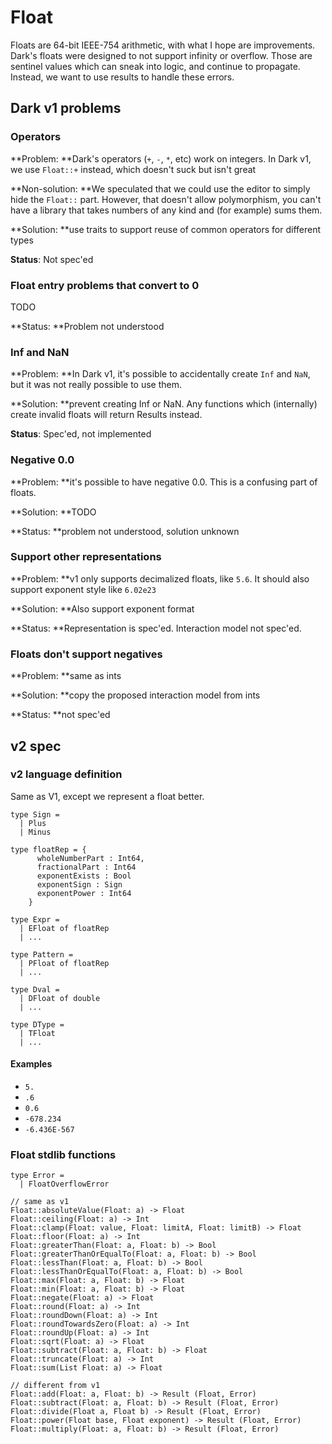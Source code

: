 # Float

Floats are 64-bit IEEE-754 arithmetic, with what I hope are improvements. Dark's floats were designed to not support infinity or overflow. Those are sentinel values which can sneak into logic, and continue to propagate. Instead, we want to use results to handle these errors.

## Dark v1 problems

### Operators

**Problem: **Dark's operators (`+`, `-`, `*`, etc) work on integers. In Dark v1, we use `Float::+` instead, which doesn't suck but isn't great

**Non-solution: **We speculated that we could use the editor to simply hide the `Float::` part. However, that doesn't allow polymorphism, you can't have a library that takes numbers of any kind and (for example) sums them. 

**Solution: **use traits to support reuse of common operators for different types

**Status**: Not spec'ed

### Float entry problems that convert to 0

TODO

**Status: **Problem not understood

### Inf and NaN

**Problem: **In Dark v1, it's possible to accidentally create `Inf` and `NaN`, but it was not really possible to use them. 

**Solution: **prevent creating Inf or NaN. Any functions which (internally) create invalid floats will return Results instead.

**Status**: Spec'ed, not implemented

### Negative 0.0

**Problem: **it's possible to have negative 0.0. This is a confusing part of floats.

**Solution: **TODO

**Status: **problem not understood, solution unknown

### Support other representations

**Problem: **v1 only supports decimalized floats, like `5.6`. It should also support exponent style like `6.02e23`

**Solution: **Also support exponent format

**Status: **Representation is spec'ed. Interaction model not spec'ed.

### **Floats don't support negatives**

**Problem: **same as ints

**Solution: **copy the proposed interaction model from ints

**Status: **not spec'ed

## v2 spec

### v2 language definition

Same as V1, except we represent a float better.

```
type Sign = 
  | Plus
  | Minus

type floatRep = { 
      wholeNumberPart : Int64,
      fractionalPart : Int64
      exponentExists : Bool
      exponentSign : Sign
      exponentPower : Int64
    }  
  
type Expr = 
  | EFloat of floatRep
  | ...

type Pattern =
  | PFloat of floatRep
  | ...
  
type Dval = 
  | DFloat of double 
  | ...

type DType = 
  | TFloat
  | ...
```

#### Examples

* `5.`
* `.6`
* `0.6`
* `-678.234`
* `-6.436E-567`

### Float stdlib functions

```
type Error =
  | FloatOverflowError
  
// same as v1
Float::absoluteValue(Float: a) -> Float
Float::ceiling(Float: a) -> Int
Float::clamp(Float: value, Float: limitA, Float: limitB) -> Float
Float::floor(Float: a) -> Int
Float::greaterThan(Float: a, Float: b) -> Bool
Float::greaterThanOrEqualTo(Float: a, Float: b) -> Bool
Float::lessThan(Float: a, Float: b) -> Bool
Float::lessThanOrEqualTo(Float: a, Float: b) -> Bool
Float::max(Float: a, Float: b) -> Float
Float::min(Float: a, Float: b) -> Float
Float::negate(Float: a) -> Float
Float::round(Float: a) -> Int
Float::roundDown(Float: a) -> Int
Float::roundTowardsZero(Float: a) -> Int
Float::roundUp(Float: a) -> Int
Float::sqrt(Float: a) -> Float
Float::subtract(Float: a, Float: b) -> Float
Float::truncate(Float: a) -> Int
Float::sum(List Float: a) -> Float

// different from v1
Float::add(Float: a, Float: b) -> Result (Float, Error)
Float::subtract(Float: a, Float: b) -> Result (Float, Error)
Float::divide(Float a, Float b) -> Result (Float, Error)
Float::power(Float base, Float exponent) -> Result (Float, Error)
Float::multiply(Float: a, Float: b) -> Result (Float, Error)


```
